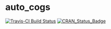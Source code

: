 # auto_cogs
[![Travis-CI Build Status](https://travis-ci.org/schloerke/autocogs.svg?branch=master)](https://travis-ci.org/schloerke/autocogs)
[![CRAN_Status_Badge](http://www.r-pkg.org/badges/version/autocogs)](https://cran.r-project.org/package=autocogs)
